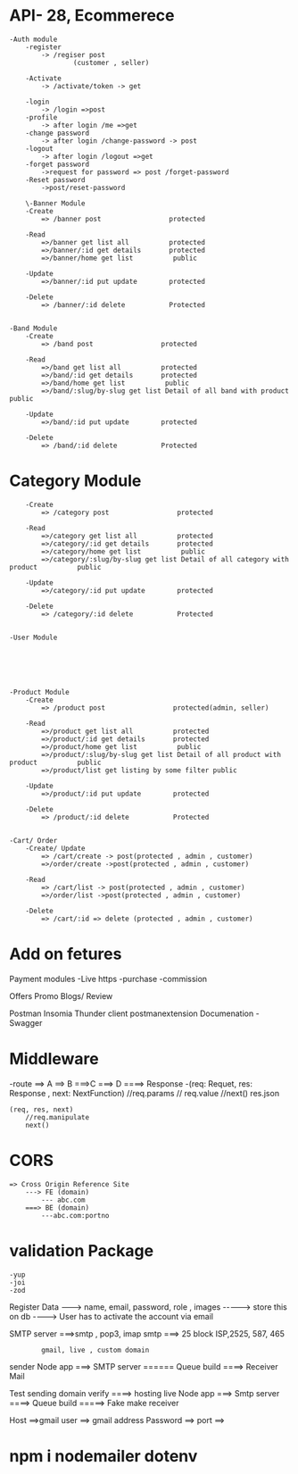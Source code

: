 # API- 28, Ecommerece
    -Auth module
        -register
            -> /regiser post
                    (customer , seller)  

        -Activate
            -> /activate/token -> get

        -login
            -> /login =>post
        -profile
            -> after login /me =>get
        -change password
            -> after login /change-password -> post
        -logout
            -> after login /logout =>get
        -forget password
            ->request for password => post /forget-password
        -Reset password
            ->post/reset-password

        \-Banner Module
        -Create 
            => /banner post                 protected

        -Read
            =>/banner get list all          protected
            =>/banner/:id get details       protected
            =>/banner/home get list          public

        -Update
            =>/banner/:id put update        protected
        
        -Delete
            => /banner/:id delete           Protected

    
    -Band Module
        -Create 
            => /band post                 protected

        -Read
            =>/band get list all          protected
            =>/band/:id get details       protected
            =>/band/home get list          public
            =>/band/:slug/by-slug get list Detail of all band with product          public

        -Update
            =>/band/:id put update        protected
        
        -Delete
            => /band/:id delete           Protected

        

# Category Module
        -Create 
            => /category post                 protected

        -Read
            =>/category get list all          protected
            =>/category/:id get details       protected
            =>/category/home get list          public
            =>/category/:slug/by-slug get list Detail of all category with product          public

        -Update
            =>/category/:id put update        protected
        
        -Delete
            => /category/:id delete           Protected


    -User Module






    -Product Module
        -Create 
            => /product post                 protected(admin, seller)

        -Read
            =>/product get list all          protected
            =>/product/:id get details       protected
            =>/product/home get list          public
            =>/product/:slug/by-slug get list Detail of all product with product          public
            =>/product/list get listing by some filter public

        -Update
            =>/product/:id put update        protected
        
        -Delete
            => /product/:id delete           Protected

        
    -Cart/ Order
        -Create/ Update
            => /cart/create -> post(protected , admin , customer)
            =>/order/create ->post(protected , admin , customer)

        -Read
            => /cart/list -> post(protected , admin , customer)
            =>/order/list ->post(protected , admin , customer)

        -Delete
            => /cart/:id => delete (protected , admin , customer)


# Add on fetures

Payment modules
    -Live https
    -purchase
    -commission

Offers Promo
Blogs/ Review



Postman 
Insomia
Thunder client
postmanextension
Documenation
    -Swagger



# Middleware
-route ==> A ==> B ===>C ===> D ====> Response
-(req: Requet, res: Response , next: NextFunction)
    //req.params
    // req.value
    //next() 
    res.json
    
    (req, res, next)
        //req.manipulate
        next()

# CORS
    => Cross Origin Reference Site
        ---> FE (domain)
            --- abc.com
        ===> BE (domain)
            ---abc.com:portno
            


# validation Package
    -yup
    -joi
    -zod
    



Register Data
 ---> name, email, password, role , images
    -----> store this on db
        ----> User has to activate the account via email



SMTP server 
    ===>smtp , pop3, imap
    smtp ===> 25 block ISP,2525, 587, 465



            gmail, live , custom domain

sender 
Node app ===> SMTP server ====== Queue build ====> Receiver Mail

Test 
sending domain verify  ====> hosting live
    Node app ===> Smtp server ====> Queue build =====> Fake make receiver


Host        ==>gmail
user        ==> gmail address
Password    ==>
port        ==>

# npm  i nodemailer dotenv